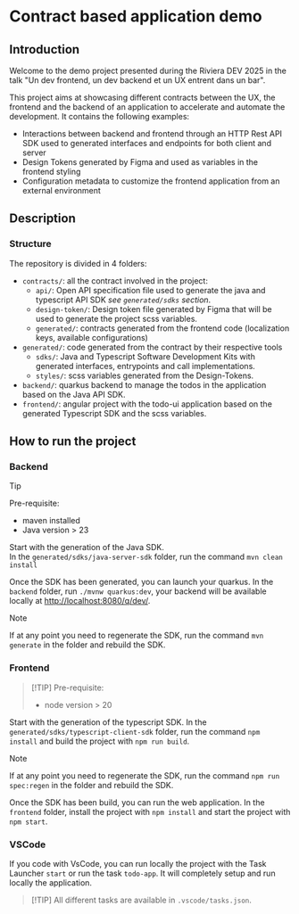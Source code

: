 # Contract based application demo

## Introduction

Welcome to the demo project presented during the Riviera DEV 2025 in the talk "Un dev frontend, un dev backend et un UX
entrent dans un bar".

This project aims at showcasing different contracts between the UX, the frontend and the backend of an application to
accelerate and automate the development.
It contains the following examples:

- Interactions between backend and frontend through an HTTP Rest API SDK used to generated interfaces and endpoints for
  both client and server
- Design Tokens generated by Figma and used as variables in the frontend styling
- Configuration metadata to customize the frontend application from an external environment

## Description

### Structure

The repository is divided in 4 folders:

- `contracts/`: all the contract involved in the project:
  - `api/`: Open API specification file used to generate the java and typescript API SDK *see `generated/sdks` section*.
  - `design-token/`: Design token file generated by Figma that will be used to generate the project scss variables.
  - `generated/`: contracts generated from the frontend code (localization keys, available configurations)
- `generated/`: code generated from the contract by their respective tools
  - `sdks/`: Java and Typescript Software Development Kits with generated interfaces, entrypoints and call implementations.
  - `styles/`: scss variables generated from the Design-Tokens.
- `backend/`: quarkus backend to manage the todos in the application based on the Java API SDK.
- `frontend/`: angular project with the todo-ui application based on the generated Typescript SDK and the scss variables.

## How to run the project

### Backend

> [!TIP]
> Pre-requisite:
>
> - maven installed
> - Java version > 23

Start with the generation of the Java SDK.  
In the `generated/sdks/java-server-sdk` folder, run the command `mvn clean install`

Once the SDK has been generated, you can launch your quarkus.
In the `backend` folder, run `./mvnw quarkus:dev`, your backend will be available locally at <http://localhost:8080/q/dev/>.

> [!NOTE]
> If at any point you need to regenerate the SDK, run the command `mvn generate` in the folder and rebuild the SDK.

### Frontend
>
> [!TIP]
> Pre-requisite:
>
> - node version > 20

Start with the generation of the typescript SDK.
In the `generated/sdks/typescript-client-sdk` folder, run the command `npm install` and build the project with
`npm run build`.

> [!NOTE]
> If at any point you need to regenerate the SDK, run the command `npm run spec:regen` in the folder and rebuild the SDK.

Once the SDK has been build, you can run the web application.
In the `frontend` folder, install the project with `npm install` and start the project with `npm start`.

### VSCode

If you code with VsCode, you can run locally the project with the Task Launcher `start` or run the task `todo-app`. It will completely setup and run locally the application.
> [!TIP] All different tasks are available in `.vscode/tasks.json`.
